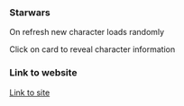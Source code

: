 ### Starwars

On refresh new character loads randomly

Click on card to reveal character information

### Link to website

[Link to site](https://subutai1175.github.io/starwars/)
